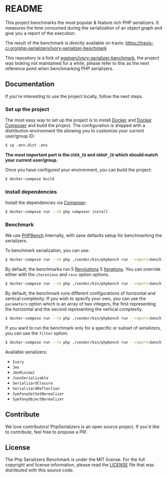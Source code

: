 # README

This project benchmarks the most popular & feature rich PHP serializers. It measures the time consumed during the 
serialization of an object graph and give you a report of the execution.

The result of the benchmark is directly available on travis: https://travis-ci.org/php-serializers/ivory-serializer-benchmark

This repository is a fork of [egeloen/ivory-serializer-benchmark](https://github.com/egeloen/ivory-serializer-benchmark),
the project was looking not maintained for a while, please refer to this as the next reference point when benchmarking
PHP serializers.

## Documentation

If you're interesting to use the project locally, follow the next steps.

### Set up the project

The most easy way to set up the project is to install [Docker](https://www.docker.com) and
[Docker Composer](https://docs.docker.com/compose/) and build the project. The configuration is shipped with a 
distribution environment file allowing you to customize your current user/group ID:

``` bash
$ cp .env.dist .env
```

**The most important part is the `USER_ID` and `GROUP_ID` which should match your current user/group.**

Once you have configured your environment, you can build the project:

``` bash
$ docker-compose build
```

### Install dependencies

Install the dependencies via [Composer](https://getcomposer.org/):

``` bash
$ docker-compose run --rm php composer install
```

### Benchmark

We use [PHPBench](https://phpbench.readthedocs.io/) internally, with sane defaults setup for benchmarking the serializers.

To benchmark serialization, you can use:

``` bash
$ docker-compose run --rm php ./vendor/bin/phpbench run --report=bench
```

By default, the benchmarks run 5 [Revolutions](https://phpbench.readthedocs.io/en/latest/writing-benchmarks.html#improving-precision-revolutions)  5 [Iterations](https://phpbench.readthedocs.io/en/latest/writing-benchmarks.html#verifying-and-improving-stability-iterations).
You can override either with the `iterations` and `revs` option options.

``` bash
$ docker-compose run --rm php ./vendor/bin/phpbench run --report=bench --iterations=10 --revs=10
```

By default, the benchmark runs different configurations of horizontal and vertical complexity.
If you wish to specify your own, you can use the `parameters` option  which is an array of two 
integers, the first representing the horizontal and the second representing the vertical complexity.

``` bash
$ docker-compose run --rm php ./vendor/bin/phpbench run --report=bench --parameters='[1,2]'
```

If you want to run the benchmark only for a specific or subset of serializers, you can use the `filter` option:

``` bash
$ docker-compose run --rm php ./vendor/bin/phpbench run --report=bench --filter=Symfony
```

Available serializers:

* `Ivory`
* `Jms`
* `JmsMinimal`
* `JsonSerializable`
* `SerializardClosure`
* `SerializardReflection`
* `SymfonyGetSetNormalizer`
* `SymfonyObjectNormalizer`


## Contribute

We love contributors! PhpSerializers is an open source project. If you'd like to contribute, feel free to propose a PR!.

## License

The Php Serializers Benchmark is under the MIT license. For the full copyright and license information, please read the
[LICENSE](/LICENSE) file that was distributed with this source code.
